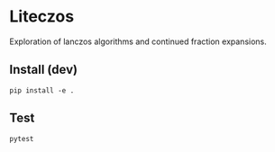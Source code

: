 # Liteczos

Exploration of lanczos algorithms and continued fraction expansions.

## Install (dev)

    pip install -e .

## Test

    pytest

